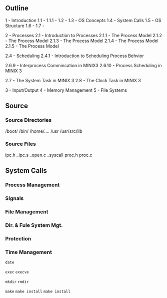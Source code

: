 ## Outline
1 - Introduction
1.1 - 
1.1.1 - 
1.2 - 
1.3 - OS Concepts
1.4 - System Calls
1.5 - OS Structure
1.6 - 
1.7 - 

2 - Processes
2.1 - Introduction to Processes
2.1.1 - The Process Model
2.1.2 - The Process Model
2.1.3 - The Process Model
2.1.4 - The Process Model
2.1.5 - The Process Model

2.4 - Scheduling
2.4.1 - Introduction to Scheduling
Process Behvior


2.6.9 - Interprocess Commincation in MINIX3 
2.6.10 - Process Scheduling in MINIX 3

2.7 - The System Task in MINIX 3
2.8 - The Clock Task in MINIX 3

3 - Input/Output
4 - Memory Management
5 - File Systems

## Source
### Source Directories
/boot/
/bin/
/home/....
/usr
/usr/src/lIb
### Source Files
ipc.h
_ipc.s
_open.c
_syscall
proc.h
proc.c


## System Calls
### Process Management
### Signals
### File Management
### Dir. & Fule System Mgt.
### Protection
### Time Management

`date`

`exec`
`execve`


`mkdir`
`rmdir`

`make`
`make install`
`make install`